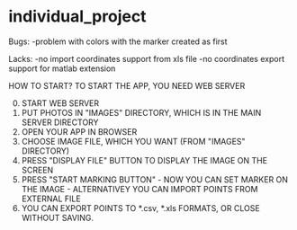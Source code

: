# individual_project
Bugs:
-problem with colors with the marker created as first

Lacks:
-no import coordinates support from xls file
-no coordinates export support for matlab extension


HOW TO START?
TO START THE APP, YOU NEED WEB SERVER

0. START WEB SERVER
1. PUT PHOTOS IN "IMAGES" DIRECTORY, WHICH IS IN THE MAIN SERVER DIRECTORY
2. OPEN YOUR APP IN BROWSER
3. CHOOSE IMAGE FILE, WHICH YOU WANT (FROM "IMAGES" DIRECTORY)
4. PRESS "DISPLAY FILE" BUTTON TO DISPLAY THE IMAGE ON THE SCREEN
5. PRESS "START MARKING BUTTON" - NOW YOU CAN SET MARKER ON THE IMAGE - ALTERNATIVEY YOU CAN IMPORT POINTS FROM EXTERNAL FILE
6. YOU CAN EXPORT POINTS TO *.csv, *.xls FORMATS, OR CLOSE WITHOUT SAVING.

